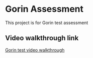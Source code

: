 # Gorin Assessment

This project is for Gorin test assessment

## Video walkthrough link

[Gorin test video walkthrough]()
